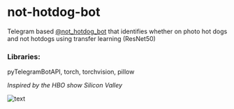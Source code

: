 # not-hotdog-bot

Telegram based [@not_hotdog_bot](https://t.me/not_hotdog_bot) that identifies whether on photo hot dogs and not hotdogs using transfer learning (ResNet50)

### Libraries: 
pyTelegramBotAPI, torch, torchvision, pillow

*Inspired by the HBO show Silicon Valley*

![text](https://miro.medium.com/max/4320/1*FZSvtomVWXV6hQp1Mkdk3A.png)
